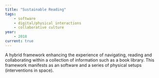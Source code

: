 ```yaml
---
title: "Sustainable Reading"
tags:
    - software
    - digital/physical interactions
    - collaborative culture
year:
    - 2018
current: true
---
```

A hybrid framework enhancing the experience of navigating, reading and collaborating within a collection of information such as a book library. This framework manifests as an software and a series of physical setups (interventions in space).
